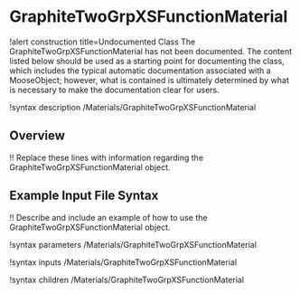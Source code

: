 # GraphiteTwoGrpXSFunctionMaterial

!alert construction title=Undocumented Class
The GraphiteTwoGrpXSFunctionMaterial has not been documented. The content listed below should be used as a starting point for
documenting the class, which includes the typical automatic documentation associated with a
MooseObject; however, what is contained is ultimately determined by what is necessary to make the
documentation clear for users.

!syntax description /Materials/GraphiteTwoGrpXSFunctionMaterial

## Overview

!! Replace these lines with information regarding the GraphiteTwoGrpXSFunctionMaterial object.

## Example Input File Syntax

!! Describe and include an example of how to use the GraphiteTwoGrpXSFunctionMaterial object.

!syntax parameters /Materials/GraphiteTwoGrpXSFunctionMaterial

!syntax inputs /Materials/GraphiteTwoGrpXSFunctionMaterial

!syntax children /Materials/GraphiteTwoGrpXSFunctionMaterial
